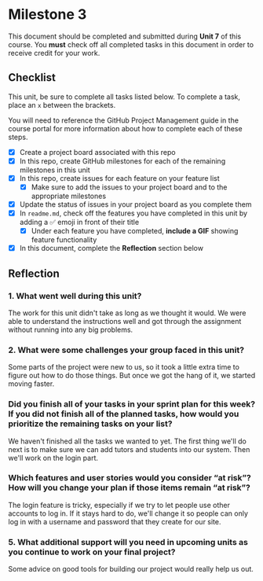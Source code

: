 # Milestone 3

This document should be completed and submitted during **Unit 7** of this course. You **must** check off all completed tasks in this document in order to receive credit for your work.

## Checklist

This unit, be sure to complete all tasks listed below. To complete a task, place an `x` between the brackets.

You will need to reference the GitHub Project Management guide in the course portal for more information about how to complete each of these steps.

- [X] Create a project board associated with this repo
- [X] In this repo, create GitHub milestones for each of the remaining milestones in this unit
- [X] In this repo, create issues for each feature on your feature list
  - [X] Make sure to add the issues to your project board and to the appropriate milestones
- [X] Update the status of issues in your project board as you complete them
- [X] In `readme.md`, check off the features you have completed in this unit by adding a ✅ emoji in front of their title
  - [X] Under each feature you have completed, **include a GIF** showing feature functionality
- [X] In this document, complete the **Reflection** section below

## Reflection

### 1. What went well during this unit?

The work for this unit didn't take as long as we thought it would. We were able to understand the instructions well and got through the assignment without running into any big problems.

### 2. What were some challenges your group faced in this unit?

Some parts of the project were new to us, so it took a little extra time to figure out how to do those things. But once we got the hang of it, we started moving faster.

### Did you finish all of your tasks in your sprint plan for this week? If you did not finish all of the planned tasks, how would you prioritize the remaining tasks on your list?

We haven't finished all the tasks we wanted to yet. The first thing we'll do next is to make sure we can add tutors and students into our system. Then we'll work on the login part.

### Which features and user stories would you consider “at risk”? How will you change your plan if those items remain “at risk”?

The login feature is tricky, especially if we try to let people use other accounts to log in. If it stays hard to do, we'll change it so people can only log in with a username and password that they create for our site.

### 5. What additional support will you need in upcoming units as you continue to work on your final project?

Some advice on good tools for building our project would really help us out.
